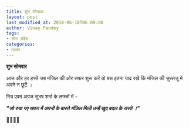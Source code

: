 ```yaml
---
title: शुभ सोमवार
layout: post
last_modified_at: 2018-06-18T06:09:00
author: Vinay Pandey
tags:
- सोम संदेश
categories:
- मध्यम
---
```

**शुभ सोमवार**

आज और हर हफ्ते जब मंजिल की ओर सफर शुरू करें तो बस इतना याद रखें कि मंजिल की जुस्तजू में अपने न छूटें ।

मित्र एवम अग्रज सुभष शर्मा के लफ्जों में -

***"जो रुक गए सफ़र में अपनों के वास्ते*** 
***मंज़िल मिली उन्हें खुद बदल के रास्ते ।"***

🙏🌷🌷🙏


